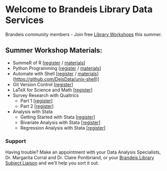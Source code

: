 # Welcome to Brandeis Library Data Services

Brandeis community members - Join free [Library Workshops](https://calendar.library.brandeis.edu/calendar/workshops/) this summer.

## Summer Workshop Materials:
- SummeR of R  [[register](https://calendar.library.brandeis.edu/calendar/workshops/summeR2020) / [materials](https://github.com/DeisData/summer-of-r)]
- Python Programming  [[register](https://calendar.library.brandeis.edu/calendar/workshops/python2020) / [materials](https://github.com/DeisData/python)]
- Automate with Shell [[register](https://calendar.library.brandeis.edu/calendar/workshops/shell2020) / [materials](https://github.com/DeisData/summer-of-r)](https://github.com/DeisData/unix-shell)]
- Git Version Control [[register](https://calendar.library.brandeis.edu/calendar/workshops/git2020)]
- LaTeX for Science and Math [[register](https://calendar.library.brandeis.edu/calendar/workshops/latex2020)]
- Survey Research with Qualtrics 
  - Part 1 [[register](https://calendar.library.brandeis.edu/event/6739925)]
  - Part 2 [[register](https://calendar.library.brandeis.edu/event/6739927)]
- Analysis with Stata
  - Getting Started with Stata [[register](https://calendar.library.brandeis.edu/event/6750519)]
  - Bivariate Analysis with Stata [[register](https://calendar.library.brandeis.edu/event/6750634)]
  - Regression Analysis with Stata [[register](https://calendar.library.brandeis.edu/event/6750649)]

### Support
Having trouble? Make an appointment with your Data Analysis Specialists, Dr. Margarita Corral and Dr. Claire Pontbriand, or your [Brandeis Library Subject Liaison](https://www.brandeis.edu/library/research/help/liaison-subject.html) and we’ll help you sort it out.
